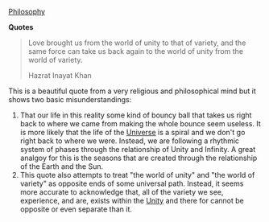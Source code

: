 [Philosophy](../)

**Quotes**

> Love brought us from the world of unity to that of variety, and the same force can take us back again to the world of unity from the world of variety.
>      
>    Hazrat Inayat Khan

This is a beautiful quote from a very religious and philosophical mind but it shows two basic misunderstandings:

1. That our life in this reality some kind of bouncy ball that takes us right back to where we came from making the whole bounce seem useless. It is more likely that the life of the [Universe](../Gloassary/Universe) is a spiral and we don't go right back to where we were. Instead, we are following a rhythmic system of phases through the relationship of Unity and Infinity. A great analgoy for this is the seasons that are created through the relationship of the Earth and the Sun. 
2. This quote also attempts to treat "the world of unity" and "the world of variety" as opposite ends of some universal path. Instead, it seems more accurate to acknowledge that, all of the variety we see, experience, and are, exists within the [Unity](../Gloassary/Unity) and there for cannot be opposite or even separate than it.
